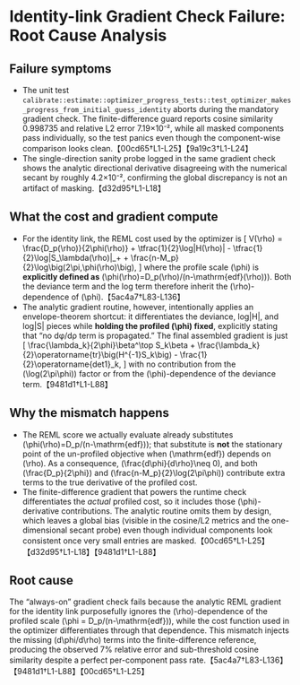 # Identity-link Gradient Check Failure: Root Cause Analysis

## Failure symptoms
* The unit test `calibrate::estimate::optimizer_progress_tests::test_optimizer_makes_progress_from_initial_guess_identity` aborts during the mandatory gradient check.  The finite-difference guard reports cosine similarity 0.998735 and relative L2 error 7.19×10⁻², while all masked components pass individually, so the test panics even though the component-wise comparison looks clean.【00cd65†L1-L25】【9a19c3†L1-L24】
* The single-direction sanity probe logged in the same gradient check shows the analytic directional derivative disagreeing with the numerical secant by roughly 4.2×10⁻², confirming the global discrepancy is not an artifact of masking.【d32d95†L1-L18】

## What the cost and gradient compute
* For the identity link, the REML cost used by the optimizer is
  \[
  V(\rho) = \frac{D_p(\rho)}{2\phi(\rho)} + \tfrac{1}{2}\log|H(\rho)| - \tfrac{1}{2}\log|S_\lambda(\rho)|_+ + \frac{n-M_p}{2}\log\big(2\pi\,\phi(\rho)\big),
  \]
  where the profile scale \(\phi\) is **explicitly defined as** \(\phi(\rho)=D_p(\rho)/(n-\mathrm{edf}(\rho))\).  Both the deviance term and the log term therefore inherit the \(\rho\)-dependence of \(\phi\).【5ac4a7†L83-L136】
* The analytic gradient routine, however, intentionally applies an envelope-theorem shortcut: it differentiates the deviance, log|H|, and log|S| pieces while **holding the profiled \(\phi\) fixed**, explicitly stating that “no dφ/dρ term is propagated.”  The final assembled gradient is just
  \[
  \frac{\lambda_k}{2\phi}\beta^\top S_k\beta + \frac{\lambda_k}{2}\operatorname{tr}\big(H^{-1}S_k\big) - \frac{1}{2}\operatorname{det1}_k,
  \]
  with no contribution from the \(\log(2\pi\phi)\) factor or from the \(\phi\)-dependence of the deviance term.【9481d1†L1-L88】

## Why the mismatch happens
* The REML score we actually evaluate already substitutes \(\phi(\rho)=D_p/(n-\mathrm{edf})\); that substitute is **not** the stationary point of the un-profiled objective when \(\mathrm{edf}\) depends on \(\rho\).  As a consequence, \(\frac{d\phi}{d\rho}\neq 0\), and both
  \(\frac{D_p}{2\phi}\) and \(\frac{n-M_p}{2}\log(2\pi\phi)\) contribute extra terms to the true derivative of the profiled cost.
* The finite-difference gradient that powers the runtime check differentiates the *actual* profiled cost, so it includes those \(\phi\)-derivative contributions.  The analytic routine omits them by design, which leaves a global bias (visible in the cosine/L2 metrics and the one-dimensional secant probe) even though individual components look consistent once very small entries are masked.【00cd65†L1-L25】【d32d95†L1-L18】【9481d1†L1-L88】

## Root cause
The “always-on” gradient check fails because the analytic REML gradient for the identity link purposefully ignores the \(\rho\)-dependence of the profiled scale \(\phi = D_p/(n-\mathrm{edf})\), while the cost function used in the optimizer differentiates through that dependence.  This mismatch injects the missing \(d\phi/d\rho\) terms into the finite-difference reference, producing the observed 7% relative error and sub-threshold cosine similarity despite a perfect per-component pass rate.【5ac4a7†L83-L136】【9481d1†L1-L88】【00cd65†L1-L25】

